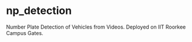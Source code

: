 # np_detection
Number Plate Detection of Vehicles from Videos. Deployed on IIT Roorkee Campus Gates.
